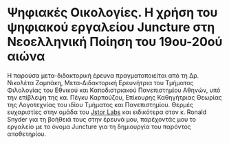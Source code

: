 # Ψηφιακές Οικολογίες. Η χρήση του ψηφιακού εργαλείου Juncture στη Νεοελληνική Ποίηση του 19ου-20ού αιώνα

Η παρούσα μετα-διδακτορική έρευνα πραγματοποιείται από τη Δρ. Νικολέτα Ζαμπάκη, Μετα-Διδακτορική Ερευνήτρια του Τμήματος Φιλολογίας του Εθνικού και Καποδιστριακού Πανεπιστημίου Αθηνών, υπό την επίβλεψη της κα. Πέγκυ Καρπούζου, Επίκουρης Καθηγήτριας Θεωρίας της Λογοτεχνίας του ιδίου Τμήματος και Πανεπιστημίου. Θερμές ευχαριστίες στην ομάδα του [Jstor Labs](http://labs.jstor.org/) και ειδικότερα στον κ. Ronald Snyder για τη βοήθειά τους στην έρευνά μου, παρέχοντάς μου το εργαλείο με το όνομα Juncture για τη δημιουργία του παρόντος αποθετηρίου. 
